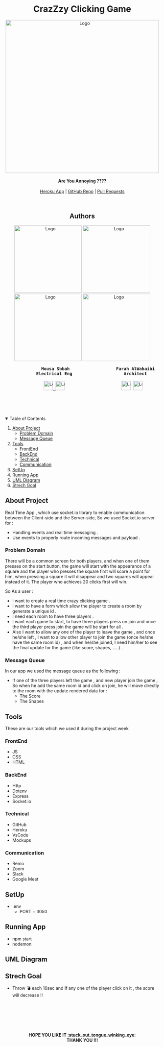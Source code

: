 <h1 align="center" ><strong>CrazZzy Clicking Game</strong></h1>

  <p align="center"> 
<!-- <img src="http://static.skaip.org/img/emoticons/180x180/f6fcff/holidayspirit.gif" alt="Logo" width="270" height="270">
 <img src="https://i.pinimg.com/originals/a8/75/81/a875811ca478a881b1223c8ca1b6beaf.gif" alt="Logo" width="270" height="270">
  <img src="https://media1.giphy.com/media/3o6Zt7Esrorq22OiGY/giphy.gif" alt="Logo" width="270" height="270"> -->
  <img src="https://cdn.dribbble.com/users/387276/screenshots/3284576/millenials-fb-reactions3.gif" alt="Logo"  height=500">
  </a>
    <br />
    <br />
    <strong>Are You Annoying ????</strong>
    <br />
    <br />
          <a href="https://crazy-clicking.herokuapp.com/">Heroku App</a> 
                                                         | 
                                                         <a href="https://github.com/MousaSbbah/Crazy-Clicking">GitHub Repo</a> 
                                                                                                               | 
                                                                                                               <a href="https://github.com/MousaSbbah/Crazy-Clicking/pulls?q=is%3Apr+is%3Aclosed">Pull Requests</a>
  </p>
  <br />
  <h2 align="center" ><strong>Authors</strong></h2>
  <p align="center"> 
  <img src="https://ca.slack-edge.com/TNGRRLUMA-U01LAQ5747L-ab0f56d7d856-512" alt="Logo" width="220" height="220" >
  <img src="https://avatars.githubusercontent.com/u/78366617?v=4" alt="Logo" width="220" height="220">
  <img src="https://ca.slack-edge.com/TNGRRLUMA-U01M0KJAQ7J-9ddc3f3470a2-512" alt="Logo" width="220" height="220">
  <img src="https://ca.slack-edge.com/TNGRRLUMA-U01LB0UBL8K-9095dd3c4336-512" alt="Logo" width="220" height="220">
  </p>
  <pre >
              <strong>Mousa Sbbah</strong>                  <strong>Farah AlWahaibi</strong>               <strong>Tamara Albilleh</strong>                 <strong>Emran Aloul</strong>
            <strong>Electrical Eng</strong>                    <strong>Architect</strong>                        <strong>Nurse</strong>                    <strong>Mechanical Eng</strong><br />
               <a href="https://github.com/MousaSbbah"><img src="https://icon-library.com/images/github-svg-icon/github-svg-icon-1.jpg" alt="Logo" width="30" height="30" > </a><a href="https://www.linkedin.com/in/mousasabah/"><img src="https://www.clipartmax.com/png/middle/157-1571709_follow-us-high-resolution-linkedin-logo.png" alt="Logo" width="30" height="30" ></a>                      <a href="https://github.com/farahalwahaibi"><img src="https://icon-library.com/images/github-svg-icon/github-svg-icon-1.jpg" alt="Logo" width="30" height="30" ></a> <a href="https://www.linkedin.com/in/farah-wahaibi/"><img src="https://www.clipartmax.com/png/middle/157-1571709_follow-us-high-resolution-linkedin-logo.png" alt="Logo" width="30" height="30" ></a>                     <a href="https://github.com/tamaraalbilleh"><img src="https://icon-library.com/images/github-svg-icon/github-svg-icon-1.jpg" alt="Logo" width="30" height="30" ></a> <a href="https://www.linkedin.com/in/tamaraalbilleh/"><img src="https://www.clipartmax.com/png/middle/157-1571709_follow-us-high-resolution-linkedin-logo.png" alt="Logo" width="30" height="30" ></a>                      <a href="https://github.com/emranaloul"><img src="https://icon-library.com/images/github-svg-icon/github-svg-icon-1.jpg" alt="Logo" width="30" height="30" ></a> <a href="https://www.linkedin.com/in/emran-aloul/"><img src="https://www.clipartmax.com/png/middle/157-1571709_follow-us-high-resolution-linkedin-logo.png" alt="Logo" width="30" height="30" ></a> 
 </pre>
  
         
         

<br />
<br />
<br />
<!-- TABLE OF CONTENTS -->
<details open="open">
  <summary>Table of Contents</summary>
  <ol>
    <li>
      <a href="#About-Project">About Project</a>
      <ul>
        <li><a href="#problem-domain">Problem Domain</a></li>
        <li><a href="#message-queue">Message Queue</a></li>
      </ul>
    </li>
    <li>
      <a href="#tools">Tools</a>
      <ul>
        <li><a href="#frontend">FrontEnd</a></li>
        <li><a href="#backend">BackEnd</a></li>
        <li><a href="#technical">Technical</a></li>
        <li><a href="#communication">Communication</a></li>
      </ul>
    </li>
    <li><a href="#setup">SetUp</a></li>
    <li><a href="#running-app">Running App</a></li>
    <li><a href="#uml-diagram">UML Diagram</a></li>
    <li><a href="#strech-goal">Strech Goal</a></li>
  </ol>
</details>




<!-- ABOUT PROJECT -->
## About Project

Real Time App , which use socket.io library to enable communication between the Client-side and the Server-side, So we used Socket.io server for :

* Handling events and real time messaging .
* Use events to properly route incoming messages and payload .

### Problem Domain

There will be a common screen for both players, and when one of them presses on the start button, the game will start with the appearance of a square and the player who presses the square first will score a point for him, when pressing a square it will disappear and two squares will appear instead of it. The player who achieves 20 clicks first will win.

So As a user :

* I want to create a real time crazy clicking game .
* I want to have a form which allow the player to create a room by generate a unique id .
* I need each room to have three players .
* I want each game to start, to have three players press on join and once the third player press join the game will be start for all .
* Also I want to allow any one of the player to leave the game , and once he/she left , I want to allow other player to join the game (once he/she have the same room id) , and when he/she joined, I need him/her to see the final update for the game (like score, shapes, .....) .


### Message Queue

In our app we used the message queue as the following :

* If one of the three players left the game , and new player join the game , So when he add the same room id and click on join, he will move directly to the room with the update rendered data for :
  * The Score
  * The Shapes


<!-- Tools -->
## Tools

These are our tools which we used it during the project week

### FrontEnd

* JS
* CSS
* HTML

### BackEnd

* Http
* Dotenv
* Express
* Socket.io

### Technical

* GitHub
* Heroku
* VsCode
* Mockups

### Communication

* Remo
* Zoom
* Slack
* Google Meet


<!-- SetUp -->
## SetUp

* .env
  * PORT = 3050


<!-- Running App -->
## Running App

* npm start
* nodemon


<!-- UML Diagram -->
## UML Diagram




<!-- Strech Goal -->
## Strech Goal

* Throw :bomb: each 10sec and If any one of the player click on it , the score will decrease !!

<br/>
<br/>
<br/>
<br/>
<br/>
<p align="center">
<strong>HOPE YOU LIKE IT :stuck_out_tongue_winking_eye:</strong>
<br/>
<strong>THANK YOU !!!</strong>
</p>
